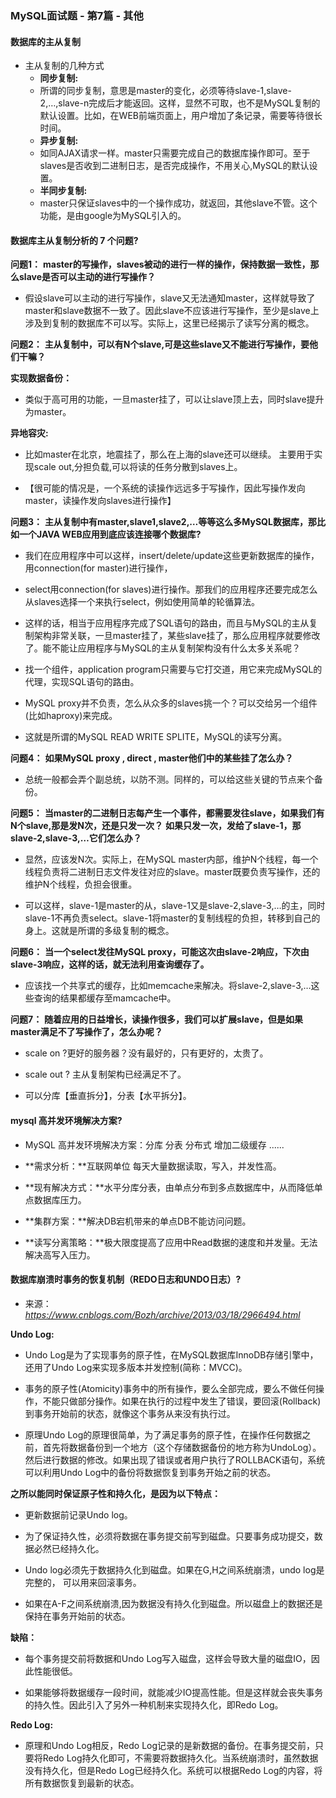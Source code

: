 ### MySQL面试题 - 第7篇 - 其他

#### 数据库的主从复制

- 主从复制的几种方式
  - **同步复制:**
  - 所谓的同步复制，意思是master的变化，必须等待slave-1,slave-2,…,slave-n完成后才能返回。这样，显然不可取，也不是MySQL复制的默认设置。比如，在WEB前端页面上，用户增加了条记录，需要等待很长时间。
  - **异步复制:**
  - 如同AJAX请求一样。master只需要完成自己的数据库操作即可。至于slaves是否收到二进制日志，是否完成操作，不用关心,MySQL的默认设置。
  - **半同步复制:**
  - master只保证slaves中的一个操作成功，就返回，其他slave不管。这个功能，是由google为MySQL引入的。

#### 数据库主从复制分析的 7 个问题?

**问题1：** **master的写操作，slaves被动的进行一样的操作，保持数据一致性，那么slave是否可以主动的进行写操作？**

- 假设slave可以主动的进行写操作，slave又无法通知master，这样就导致了master和slave数据不一致了。因此slave不应该进行写操作，至少是slave上涉及到复制的数据库不可以写。实际上，这里已经揭示了读写分离的概念。

**问题2：** **主从复制中，可以有N个slave,可是这些slave又不能进行写操作，要他们干嘛？**

**实现数据备份：**

- 类似于高可用的功能，一旦master挂了，可以让slave顶上去，同时slave提升为master。

**异地容灾:**

- 比如master在北京，地震挂了，那么在上海的slave还可以继续。
  主要用于实现scale out,分担负载,可以将读的任务分散到slaves上。

- 【很可能的情况是，一个系统的读操作远远多于写操作，因此写操作发向master，读操作发向slaves进行操作】

**问题3：** **主从复制中有master,slave1,slave2,…等等这么多MySQL数据库，那比如一个JAVA WEB应用到底应该连接哪个数据库?**

- 我们在应用程序中可以这样，insert/delete/update这些更新数据库的操作，用connection(for master)进行操作，

- select用connection(for slaves)进行操作。那我们的应用程序还要完成怎么从slaves选择一个来执行select，例如使用简单的轮循算法。

- 这样的话，相当于应用程序完成了SQL语句的路由，而且与MySQL的主从复制架构非常关联，一旦master挂了，某些slave挂了，那么应用程序就要修改了。能不能让应用程序与MySQL的主从复制架构没有什么太多关系呢？

- 找一个组件，application program只需要与它打交道，用它来完成MySQL的代理，实现SQL语句的路由。

- MySQL proxy并不负责，怎么从众多的slaves挑一个？可以交给另一个组件(比如haproxy)来完成。

- 这就是所谓的MySQL READ WRITE SPLITE，MySQL的读写分离。

**问题4：** **如果MySQL proxy , direct , master他们中的某些挂了怎么办？**

- 总统一般都会弄个副总统，以防不测。同样的，可以给这些关键的节点来个备份。

**问题5：** **当master的二进制日志每产生一个事件，都需要发往slave，如果我们有N个slave,那是发N次，还是只发一次？** **如果只发一次，发给了slave-1，那slave-2,slave-3,…它们怎么办？**

- 显然，应该发N次。实际上，在MySQL master内部，维护N个线程，每一个线程负责将二进制日志文件发往对应的slave。master既要负责写操作，还的维护N个线程，负担会很重。

- 可以这样，slave-1是master的从，slave-1又是slave-2,slave-3,…的主，同时slave-1不再负责select。slave-1将master的复制线程的负担，转移到自己的身上。这就是所谓的多级复制的概念。

**问题6：** **当一个select发往MySQL proxy，可能这次由slave-2响应，下次由slave-3响应，这样的话，就无法利用查询缓存了。**

- 应该找一个共享式的缓存，比如memcache来解决。将slave-2,slave-3,…这些查询的结果都缓存至mamcache中。

**问题7：** **随着应用的日益增长，读操作很多，我们可以扩展slave，但是如果master满足不了写操作了，怎么办呢？**

- scale on ?更好的服务器？没有最好的，只有更好的，太贵了。

- scale out ? 主从复制架构已经满足不了。

- 可以分库【垂直拆分】，分表【水平拆分】。

#### mysql 高并发环境解决方案?

- MySQL 高并发环境解决方案：分库 分表 分布式 增加二级缓存 ......

- **需求分析：**互联网单位 每天大量数据读取，写入，并发性高。

- **现有解决方式：**水平分库分表，由单点分布到多点数据库中，从而降低单点数据库压力。

- **集群方案：**解决DB宕机带来的单点DB不能访问问题。

- **读写分离策略：**极大限度提高了应用中Read数据的速度和并发量。无法解决高写入压力。

#### 数据库崩溃时事务的恢复机制（REDO日志和UNDO日志）?

- 来源：*https://www.cnblogs.com/Bozh/archive/2013/03/18/2966494.html*

**Undo Log:**

- Undo Log是为了实现事务的原子性，在MySQL数据库InnoDB存储引擎中，还用了Undo Log来实现多版本并发控制(简称：MVCC)。

- 事务的原子性(Atomicity)事务中的所有操作，要么全部完成，要么不做任何操作，不能只做部分操作。如果在执行的过程中发生了错误，要回滚(Rollback)到事务开始前的状态，就像这个事务从来没有执行过。

- 原理Undo Log的原理很简单，为了满足事务的原子性，在操作任何数据之前，首先将数据备份到一个地方（这个存储数据备份的地方称为UndoLog）。然后进行数据的修改。如果出现了错误或者用户执行了ROLLBACK语句，系统可以利用Undo Log中的备份将数据恢复到事务开始之前的状态。

**之所以能同时保证原子性和持久化，是因为以下特点：**

- 更新数据前记录Undo log。

- 为了保证持久性，必须将数据在事务提交前写到磁盘。只要事务成功提交，数据必然已经持久化。

- Undo log必须先于数据持久化到磁盘。如果在G,H之间系统崩溃，undo log是完整的， 可以用来回滚事务。

- 如果在A-F之间系统崩溃,因为数据没有持久化到磁盘。所以磁盘上的数据还是保持在事务开始前的状态。

**缺陷：**

- 每个事务提交前将数据和Undo Log写入磁盘，这样会导致大量的磁盘IO，因此性能很低。

- 如果能够将数据缓存一段时间，就能减少IO提高性能。但是这样就会丧失事务的持久性。因此引入了另外一种机制来实现持久化，即Redo Log。

**Redo Log:**

- 原理和Undo Log相反，Redo Log记录的是新数据的备份。在事务提交前，只要将Redo Log持久化即可，不需要将数据持久化。当系统崩溃时，虽然数据没有持久化，但是Redo Log已经持久化。系统可以根据Redo Log的内容，将所有数据恢复到最新的状态。